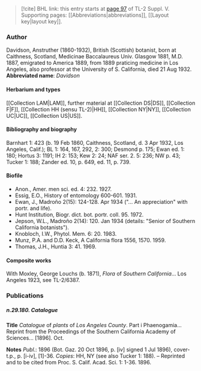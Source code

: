 > [!cite] BHL link: this entry starts at [page 97](https://www.biodiversitylibrary.org/page/33259143) of TL-2 Suppl. V.
> Supporting pages: [[Abbreviations|abbreviations]], [[Layout key|layout key]].

### Author

Davidson, Anstruther (1860-1932), British (Scottish) botanist, born at Caithness, Scotland, Medicinae Baccalaureus Univ. Glasgow 1881, M.D. 1887, emigrated to America 1889, from 1889 praticing medicine in Los Angeles, also professor at the University of S. California, died 21 Aug 1932. 
**Abbreviated name**: *Davidson*

#### Herbarium and types

[[Collection LAM|LAM]], further material at [[Collection DS|DS]], [[Collection F|F]], [[Collection HH (sensu TL-2)|HH]], [[Collection NY|NY]], [[Collection UC|UC]], [[Collection US|US]].

#### Bibliography and biography

Barnhart 1: 423 (b. 19 Feb 1860, Caithness, Scotland, d. 3 Apr 1932, Los Angeles, Calif.); BL 1: 164, 167, 292, 2: 300; Desmond p. 175; Ewan ed. 1: 180; Hortus 3: 1191; IH 2: 153; Kew 2: 24; NAF ser. 2. 5: 236; NW p. 43; Tucker 1: 188; Zander ed. 10, p. 649, ed. 11, p. 739.

#### Biofile

- Anon., Amer. men sci. ed. 4: 232. 1927.
- Essig, E.O., History of entomology 600-601. 1931.
- Ewan, J., Madroño 2(15): 124-128. Apr 1934 ("... An appreciation" with portr. and life).
- Hunt Institution, Biogr. dict. bot. portr. coll. 95. 1972.
- Jepson, W.L., Madroño 2(14): 120. Jan 1934 (details: "Senior of Southern California botanists").
- Knobloch, I.W., Phytol. Mem. 6: 20. 1983.
- Munz, P.A. and D.D. Keck, A California flora 1556, 1570. 1959.
- Thomas, J.H., Huntia 3: 41. 1969.

#### Composite works

With Moxley, George Louchs (b. 1871), *Flora* of *Southern California*... Los Angeles 1923, see TL-2/6387.

### Publications

##### n.29.180. Catalogue

**Title**
*Catalogue* of *plants* of *Los Angeles County*. Part i Phaenogamia... Reprint from the Proceedings of the Southern California Academy of Sciences... \[1896\]. Oct.

**Notes**
*Publ*.: 1896 (Bot. Gaz. 20 Oct 1896, p. \[iv\] signed 1 Jul 1896), cover-t.p., p. \[i-iv\], \[1\]-36.
*Copies*: HH, NY (see also Tucker 1: 188). – Reprinted and to be cited from Proc. S. Calif. Acad. Sci. 1: 1-36. 1896.

